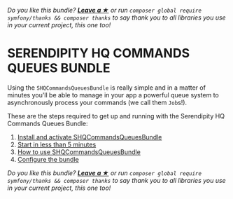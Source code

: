 *Do you like this bundle? [**Leave a &#9733;**](#js-repo-pjax-container) or run `composer global require symfony/thanks && composer thanks` to say thank you to all libraries you use in your current project, this one too!*

SERENDIPITY HQ COMMANDS QUEUES BUNDLE
=====================================

Using the `SHQCommandsQueuesBundle` is really simple and in a matter of minutes you'll be able to manage in your app a
 powerful queue system to asynchronously process your commands (we call them `Job`s!).

These are the steps required to get up and running with the Serendipity HQ Commands Queues Bundle:

1. [Install and activate SHQCommandsQueuesBundle](10-Installation.md)
2. [Start in less than 5 minutes](20-Fast-Start.md)
3. [How to use SHQCommandsQueuesBundle](30-Use-the-ShqCommandsQueuesBundle.md)
4. [Configure the bundle](40-Configuration.md)

*Do you like this bundle? [**Leave a &#9733;**](#js-repo-pjax-container) or run `composer global require symfony/thanks && composer thanks` to say thank you to all libraries you use in your current project, this one too!*
